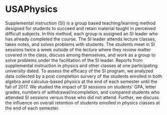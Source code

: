 # USAPhysics
Supplemental instruction (SI) is a group based teaching/learning method designed for students to succeed and retain material taught in perceived difficult subjects. In this method, each group is assigned an SI leader who has already completed the course. The SI leader attends lecture classes, takes notes, and solves problems with students. The students meet in SI sessions twice a week outside of the lecture where they review matter covered in the class, discuss among themselves, and work as a group to solve problems under the facilitation of the SI leader. Reports from supplemental instruction in physics and other classes at one participating university dated. To assess the efficacy of the SI program, we analyzed data collected by a post completion survery of the students enrolled in both algebra and calculus-based physics at the end of each semester until the fall of 2017. We studied the impact of SI sessions on students’ GPA, letter grades, numbers of withdrawal/incompletion, and compared students who attended SI sessions versus those who did not attend. Further, we discuss the influence on overall retention of students enrolled in physics classes at the end of each semester. 

